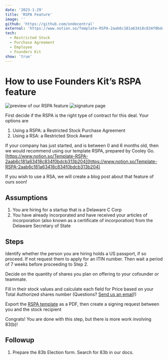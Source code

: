 ```yaml
---
date: '2023-1-29'
title: 'RSPA Feature'
image: ''
github: 'https://github.com/ondecentral'
external: 'https://www.notion.so/Template-RSPA-2aab6c181a63418c834f0bdcb313b204'
tech:
  - Restricted Stock
  - Purchase Agreement
  - Employee
  - Founders Kit
show: 'true'
---
```


# How to use Founders Kit’s RSPA feature

![preview of our RSPA feature](https://user-images.githubusercontent.com/80501426/215339816-95bffd63-8a80-4bb5-b2b3-bb6e5fb0a836.png)
![signature page](https://user-images.githubusercontent.com/80501426/215339926-92cfdf28-b17c-48aa-a064-c34e1c0a38f2.png)

First decide if the RSPA is the right type of contract for this deal. Your options are

1. Using a RSPA: a Restricted Stock Purchase Agreement
2. Using a RSA: a Restricted Stock Award

If your company has just started, and is between 0 and 6 months old, then we would recommend using our template RSPA, prepared by Cooley Go. [https://www.notion.so/Template-RSPA-2aab6c181a63418c834f0bdcb313b204](https://www.notion.so/Template-RSPA-2aab6c181a63418c834f0bdcb313b204)

If you wish to use a RSA, we will create a blog post about that feature of ours soon!

## Assumptions

1. You are hiring for a startup that is a Delaware C Corp
2. You have already incorporated and have received your articles of incorporation (also known as a certificate of incorporation) from the Delaware Secretary of State

## Steps

Identify whether the person you are hiring holds a US passport, if so proceed. If not request them to apply for an ITIN number. Then wait a period of 7 weeks before proceeding to Step 2.

Decide on the quantity of shares you plan on offering to your cofounder or teammate.

Fill in their stock values and calculate each field for Price based on your Total Authorized shares number (Questions? [Send us an email](mailto:info@ondecentral.com)!)

Export the [RSPA template](https://www.notion.so/Template-RSPA-2aab6c181a63418c834f0bdcb313b204) as a PDF, then create a signing request between you and the stock recipient

Congrats! You are done with this step, but there is more work involving 83(b)!

## Followup

1. Prepare the 83b Election form. Search for 83b in our docs.
